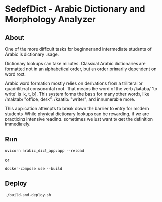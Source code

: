# SedefDict - Arabic Dictionary and Morphology Analyzer

## About

One of the more difficult tasks for beginner and intermediate students of Arabic is dictionary usage.

Dictionary lookups can take minutes. Classical Arabic dictionaries are formatted not in an alphabetical order, but an order primarily dependent on word root.

Arabic word formation mostly relies on derivations from a triliteral or quadriliteral consonantal root. That means the word of the verb /kataba/ 'to write' is [k, t, b]. This system forms the basis for many other words, like /maktab/ "office, desk", /kaatib/ "writer", and innumerable more.

This application attempts to break down the barrier to entry for modern students. While physical dictionary lookups can be rewarding, if we are practicing intensive reading, sometimes we just want to get the definition immediately.

## Run

`uvicorn arabic_dict_app:app --reload`

or

`docker-compose use --build`

## Deploy

`./build-and-deploy.sh`